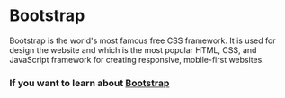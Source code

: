 # Bootstrap
Bootstrap is the world's most famous free CSS framework. It is used for design the website and which is the most popular HTML, CSS, and JavaScript framework for creating responsive, mobile-first websites.

### If you want to learn about [Bootstrap](https://getbootstrap.com/docs/5.3/getting-started/introduction/)
